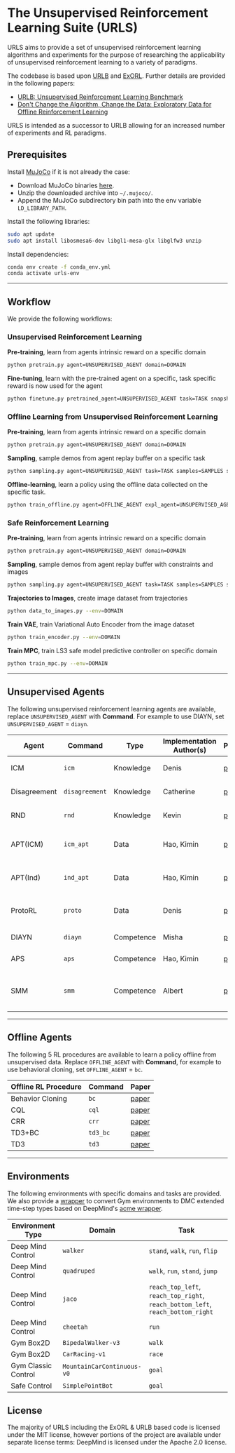 

# The Unsupervised Reinforcement Learning Suite (URLS)

URLS aims to provide a set of unsupervised reinforcement learning algorithms and experiments for the purpose of researching the applicability of unsupervised reinforcement learning to a variety of paradigms. 

The codebase is based upon [URLB](https://github.com/rll-research/url_benchmark) and [ExORL](https://github.com/denisyarats/exorl). Further details are provided in the following papers:

- [URLB: Unsupervised Reinforcement Learning Benchmark](https://arxiv.org/abs/2110.15191)
- [Don't Change the Algorithm, Change the Data: Exploratory Data for Offline Reinforcement Learning](https://arxiv.org/abs/2201.13425)

URLS is intended as a successor to URLB allowing for an increased number of experiments and RL paradigms.

## Prerequisites

Install [MuJoCo](http://www.mujoco.org/) if it is not already the case:

* Download MuJoCo binaries [here](https://mujoco.org/download).
* Unzip the downloaded archive into `~/.mujoco/`.
* Append the MuJoCo subdirectory bin path into the env variable `LD_LIBRARY_PATH`.

Install the following libraries:
```sh
sudo apt update
sudo apt install libosmesa6-dev libgl1-mesa-glx libglfw3 unzip
```

Install dependencies:
```sh
conda env create -f conda_env.yml
conda activate urls-env
```

****

## Workflow

We provide the following workflows:

### Unsupervised Reinforcement Learning
  **Pre-training**, learn from agents intrinsic reward on a specific domain
  ```sh
  python pretrain.py agent=UNSUPERVISED_AGENT domain=DOMAIN
  ```
  **Fine-tuning**, learn with the pre-trained agent on a specific, task specific reward is now used for the agent
  ```sh
  python finetune.py pretrained_agent=UNSUPERVISED_AGENT task=TASK snapshot_ts=TS obs_type=OBS_TYPE
  ```

### Offline Learning from Unsupervised Reinforcement Learning
  **Pre-training**, learn from agents intrinsic reward on a specific domain
  ```sh
  python pretrain.py agent=UNSUPERVISED_AGENT domain=DOMAIN
  ```
  **Sampling**, sample demos from agent replay buffer on a specific task
  ```sh
  python sampling.py agent=UNSUPERVISED_AGENT task=TASK samples=SAMPLES snapshot_ts=TS obs_type=OBS_TYPE
  ```
  **Offline-learning**, learn a policy using the offline data collected on the specific task.
  ```sh
  python train_offline.py agent=OFFLINE_AGENT expl_agent=UNSUPERVISED_AGENT task=TASK
  ```

### Safe Reinforcement Learning
  **Pre-training**, learn from agents intrinsic reward on a specific domain
  ```sh
  python pretrain.py agent=UNSUPERVISED_AGENT domain=DOMAIN
  ```
  **Sampling**, sample demos from agent replay buffer with constraints and images
  ```sh
  python sampling.py agent=UNSUPERVISED_AGENT task=TASK samples=SAMPLES snapshot_ts=TS obs_type=OBS_TYPE
  ```
  **Trajectories to Images**, create image dataset from trajectories
  ```sh
  python data_to_images.py --env=DOMAIN
  ```
  **Train VAE**, train Variational Auto Encoder from the image dataset
  ```sh
  python train_encoder.py --env=DOMAIN
  ```
  **Train MPC**, train LS3 safe model predictive controller on specific domain
  ```sh
  python train_mpc.py --env=DOMAIN
  ```

****

## Unsupervised Agents
The following unsupervised reinforcement learning agents are available, replace `UNSUPERVISED_AGENT` with **Command**. 
For example to use DIAYN, set `UNSUPERVISED_AGENT` = `diayn`.

| Agent | Command | Type | Implementation Author(s) | Paper | Intrinsic Reward
|---|---|---|---|---|---|
| ICM | `icm` | Knowledge | Denis | [paper](https://arxiv.org/abs/1705.05363)| $\| \| g(\mathbf{z}_{t+1} \| \mathbf{z}_{t}, \mathbf{a}_{t}) - \mathbf{z}_{t+1} \| \| ^{2}$
| Disagreement| `disagreement`| Knowledge | Catherine | [paper](https://arxiv.org/abs/1906.04161) |  $Var\{ g_{i} (\mathbf{z}_{t+1} \| \mathbf{z}_{t}, \mathbf{a}_{t}) \}$
| RND | `rnd`| Knowledge | Kevin | [paper](https://arxiv.org/abs/1810.12894) | $\| \| g(\mathbf{z}_{t}, \mathbf{a}_{t}) - \tilde{g}(\mathbf{z}_{t}, \mathbf{a}_{t}) \| \| ^{2}_{2}$
| APT(ICM) | `icm_apt` | Data | Hao, Kimin | [paper](https://arxiv.org/abs/2103.04551)| $\sum_{j \in random} \log \| \| \mathbf{z}_{t} - \mathbf{z}_{j} \| \|$
| APT(Ind) | `ind_apt` | Data | Hao, Kimin | [paper](https://arxiv.org/abs/2103.04551)| $\sum_{j \in random} \log \| \| \mathbf{z}_{t} - \mathbf{z}_{j} \| \|$
| ProtoRL | `proto` | Data | Denis | [paper](https://arxiv.org/abs/2102.11271)| $\sum_{j \in random} \log \| \| \mathbf{z}_{t} - \mathbf{z}_{j} \| \|$
| DIAYN | `diayn` | Competence | Misha | [paper](https://arxiv.org/abs/1802.06070)| $\log q(\mathbf{w}\|\mathbf{z}) + const$
| APS | `aps` | Competence | Hao, Kimin | [paper](http://proceedings.mlr.press/v139/liu21b.html)| $r_{t}^{APT}(\mathbf{z}) + \log q(\mathbf{z} \| \mathbf{w})$
| SMM | `smm` | Competence | Albert | [paper](https://arxiv.org/abs/1906.05274) | $\log p^{*}(\mathbf{z}) - \log q_{\mathbf{w}}(\mathbf{z}) - \log p(\mathbf{w}) + \log d(\mathbf{w} \| \mathbf{z})$

****

## Offline Agents

The following 5 RL procedures are available to learn a policy offline from unsupervised data. Replace `OFFLINE_AGENT` with **Command**, for example to use behavioral cloning, set `OFFLINE_AGENT` = `bc`.

| Offline RL Procedure | Command | Paper |
|---|---|---|
| Behavior Cloning | `bc` |  [paper](https://proceedings.neurips.cc/paper/1988/file/812b4ba287f5ee0bc9d43bbf5bbe87fb-Paper.pdf)|
| CQL | `cql` |  [paper](https://arxiv.org/pdf/2006.04779.pdf)|
| CRR | `crr` |[paper](https://arxiv.org/pdf/2006.15134.pdf)|
| TD3+BC | `td3_bc` | [paper](https://arxiv.org/pdf/2106.06860.pdf) |
| TD3 | `td3` | [paper](https://arxiv.org/pdf/1802.09477.pdf)|

**** 

## Environments

The following environments with specific domains and tasks are provided. We also provide a [wrapper](utils/wrappers/gym_wrapper.py) to convert Gym environments to DMC extended time-step types based on DeepMind's [acme wrapper](https://github.com/deepmind/acme/blob/master/acme/wrappers/gym_wrapper.py).

Environment Type | Domain | Task |
|---|---|---|
Deep Mind Control | `walker` | `stand`, `walk`, `run`, `flip` |
Deep Mind Control | `quadruped` | `walk`, `run`, `stand`, `jump` |
Deep Mind Control | `jaco` | `reach_top_left`, `reach_top_right`, `reach_bottom_left`, `reach_bottom_right`
Deep Mind Control | `cheetah` | `run` | `run_backward`
Gym Box2D | `BipedalWalker-v3` | `walk`
Gym Box2D | `CarRacing-v1` | `race`
Gym Classic Control | `MountainCarContinuous-v0` | `goal`
Safe Control | `SimplePointBot` | `goal`


## License
The majority of URLS including the ExORL & URLB based code is licensed under the MIT license, however portions of the project are available under separate license terms: DeepMind is licensed under the Apache 2.0 license.

